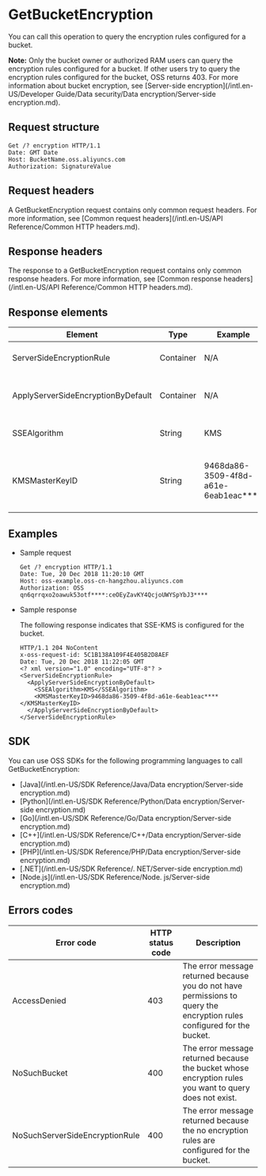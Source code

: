 # GetBucketEncryption

You can call this operation to query the encryption rules configured for a bucket.

**Note:** Only the bucket owner or authorized RAM users can query the encryption rules configured for a bucket. If other users try to query the encryption rules configured for the bucket, OSS returns 403. For more information about bucket encryption, see [Server-side encryption](/intl.en-US/Developer Guide/Data security/Data encryption/Server-side encryption.md).

## Request structure

```
Get /? encryption HTTP/1.1
Date: GMT Date
Host: BucketName.oss.aliyuncs.com
Authorization: SignatureValue
```

## Request headers

A GetBucketEncryption request contains only common request headers. For more information, see [Common request headers](/intl.en-US/API Reference/Common HTTP headers.md).

## Response headers

The response to a GetBucketEncryption request contains only common response headers. For more information, see [Common response headers](/intl.en-US/API Reference/Common HTTP headers.md).

## Response elements

|Element|Type|Example|Description|
|-------|----|-------|-----------|
|ServerSideEncryptionRule|Container|N/A|The container that stores server-side encryption rules. Child node: ApplyServerSideEncryptionByDefault |
|ApplyServerSideEncryptionByDefault|Container|N/A|The container that stores the default server-side encryption method. Child nodes: SSEAlgorithm and KMSMasterKeyID |
|SSEAlgorithm|String|KMS|The default server-side encryption method. Valid values: KMS and AES256 |
|KMSMasterKeyID|String|9468da86-3509-4f8d-a61e-6eab1eac\*\*\*\*|The CMK ID that is used for encryption. This parameter is returned only when the value of SSEAlgorithm is KMS and a CMK ID is specified in the request. In other cases, this parameter is null. |

## Examples

-   Sample request

    ```
    Get /? encryption HTTP/1.1
    Date: Tue, 20 Dec 2018 11:20:10 GMT
    Host: oss-example.oss-cn-hangzhou.aliyuncs.com
    Authorization: OSS qn6qrrqxo2oawuk53otf****:ceOEyZavKY4QcjoUWYSpYbJ3****
    ```

-   Sample response

    The following response indicates that SSE-KMS is configured for the bucket.

    ```
    HTTP/1.1 204 NoContent
    x-oss-request-id: 5C1B138A109F4E405B2D8AEF
    Date: Tue, 20 Dec 2018 11:22:05 GMT
    <? xml version="1.0" encoding="UTF-8"? >
    <ServerSideEncryptionRule>
      <ApplyServerSideEncryptionByDefault>
        <SSEAlgorithm>KMS</SSEAlgorithm>
        <KMSMasterKeyID>9468da86-3509-4f8d-a61e-6eab1eac****</KMSMasterKeyID>
      </ApplyServerSideEncryptionByDefault>
    </ServerSideEncryptionRule>
    ```


## SDK

You can use OSS SDKs for the following programming languages to call GetBucketEncryption:

-   [Java](/intl.en-US/SDK Reference/Java/Data encryption/Server-side encryption.md)
-   [Python](/intl.en-US/SDK Reference/Python/Data encryption/Server-side encryption.md)
-   [Go](/intl.en-US/SDK Reference/Go/Data encryption/Server-side encryption.md)
-   [C++](/intl.en-US/SDK Reference/C++/Data encryption/Server-side encryption.md)
-   [PHP](/intl.en-US/SDK Reference/PHP/Data encryption/Server-side encryption.md)
-   [.NET](/intl.en-US/SDK Reference/. NET/Server-side encryption.md)
-   [Node.js](/intl.en-US/SDK Reference/Node. js/Server-side encryption.md)

## Errors codes

|Error code|HTTP status code|Description|
|----------|----------------|-----------|
|AccessDenied|403|The error message returned because you do not have permissions to query the encryption rules configured for the bucket.|
|NoSuchBucket|400|The error message returned because the bucket whose encryption rules you want to query does not exist.|
|NoSuchServerSideEncryptionRule|400|The error message returned because the no encryption rules are configured for the bucket.|

